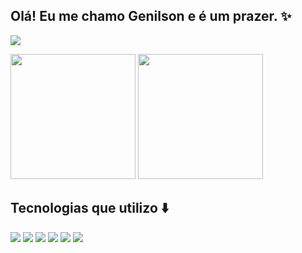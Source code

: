 ## Olá! Eu me chamo Genilson e é um prazer. ✨

<a href="https://www.linkedin.com/in/genilson-alves-ferreira-da-silva-3800921a4/"><img src="https://img.shields.io/badge/LinkedIn-0077B5?style=for-the-badge&logo=linkedin&logoColor=white"></a>

<div>
  <img src="https://github-readme-stats.vercel.app/api?username=genilson-alves&theme=radical&locale=pt-br" height=200>
  <img src="https://github-readme-stats.vercel.app/api/top-langs/?username=genilson-alves&langs_count=3&theme=radical&locale=pt-br" height=200>
</div>

## Tecnologias que utilizo ⬇️

<div>
  <img src="https://img.shields.io/badge/React-20232A?style=for-the-badge&logo=react&logoColor=61DAFB"0>
  <img src="https://img.shields.io/badge/JavaScript-F7DF1E?style=for-the-badge&logo=javascript&logoColor=black">
  <img src="https://img.shields.io/badge/CSS-239120?&style=for-the-badge&logo=css3&logoColor=white">
  <img src="https://img.shields.io/badge/HTML5-E34F26?style=for-the-badge&logo=html5&logoColor=white" >
  <img src="https://img.shields.io/badge/Bootstrap-563D7C?style=for-the-badge&logo=bootstrap&logoColor=white" >
  <img src="https://img.shields.io/badge/Python-14354C?style=for-the-badge&logo=python&logoColor=white">
</div>

